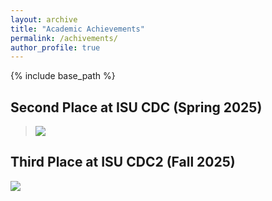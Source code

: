 ```yaml
---
layout: archive
title: "Academic Achievements"
permalink: /achivements/
author_profile: true
---
```


{% include base_path %}

## Second Place at ISU CDC (Spring 2025)

><img src="{{ base_path }}/images/isucdc2.jpeg" />

## Third Place at ISU CDC2 (Fall 2025) 

<img src="{{ base_path }}/images/isucdc1.jpg" />
